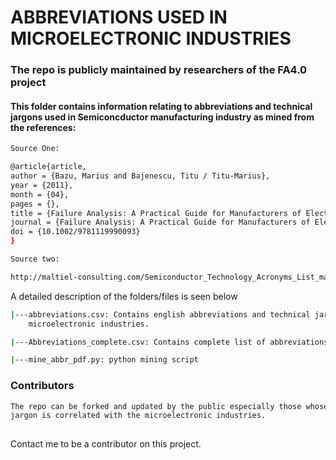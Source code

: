 # ABBREVIATIONS USED IN MICROELECTRONIC INDUSTRIES

### The repo is publicly maintained by researchers of the FA4.0 project
#### This folder contains information relating to abbreviations and technical jargons used in Semiconcductor manufacturing industry as mined from the references:

```bash
Source One:
```

```bash
@article{article,
author = {Bazu, Marius and Bajenescu, Titu / Titu-Marius},
year = {2011},
month = {04},
pages = {},
title = {Failure Analysis: A Practical Guide for Manufacturers of Electronic Components and Systems},
journal = {Failure Analysis: A Practical Guide for Manufacturers of Electronic Components and Systems},
doi = {10.1002/9781119990093}
}
```

```bash
Source two:
```

```bash
http://maltiel-consulting.com/Semiconductor_Technology_Acronyms_List_maltiel_consulting.htm#B
```


A detailed description of the folders/files is seen below

```bash
|---abbreviations.csv: Contains english abbreviations and technical jargons used in the 
    microelectronic industries.

|---Abbreviations_complete.csv: Contains complete list of abbreviations

|---mine_abbr_pdf.py: python mining script

```

### Contributors
```bash
The repo can be forked and updated by the public especially those whose domain 
jargon is correlated with the microelectronic industries.
	
```
Contact me to be a contributor on this project.
